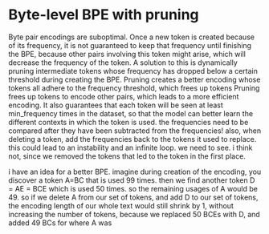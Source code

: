# Byte-level BPE with pruning

Byte pair encodings are suboptimal. Once a new token is created because of its frequency, it is not guaranteed to keep that frequency until finishing the BPE, because other pairs involving this token might arise, which will decrease the frequency of the token. A solution to this is dynamically pruning intermediate tokens whose frequency has dropped below a certain threshold during creating the BPE. Pruning creates a better encoding whose tokens all adhere to the frequency threshold, which frees up tokens
Pruning frees up tokens to encode other pairs, which leads to a more efficient encoding. 
It also guarantees that each token will be seen at least min_frequency times in the dataset, so that the model can better learn the different contexts in which the token is used.
the frequencies need to be compared after they have been subtracted from the frequencies!
also, when deleting a token, add the frequencies back to the tokens it used to replace.
this could lead to an instability and an infinite loop. we need to see. i think not, since we removed the tokens that led to the token in the first place. 

i have an idea for a better BPE. imagine during creation of the encoding, you discover a token A=BC that is used 99 times. then we find another token D = AE = BCE which is used 50 times. so the remaining usages of A would be 49. so if we delete A from our set of tokens, and add D to our set of tokens, the encoding length of our whole text would still shrink by 1, without increasing the number of tokens, because we replaced 50 BCEs with D, and added 49 BCs for where A was